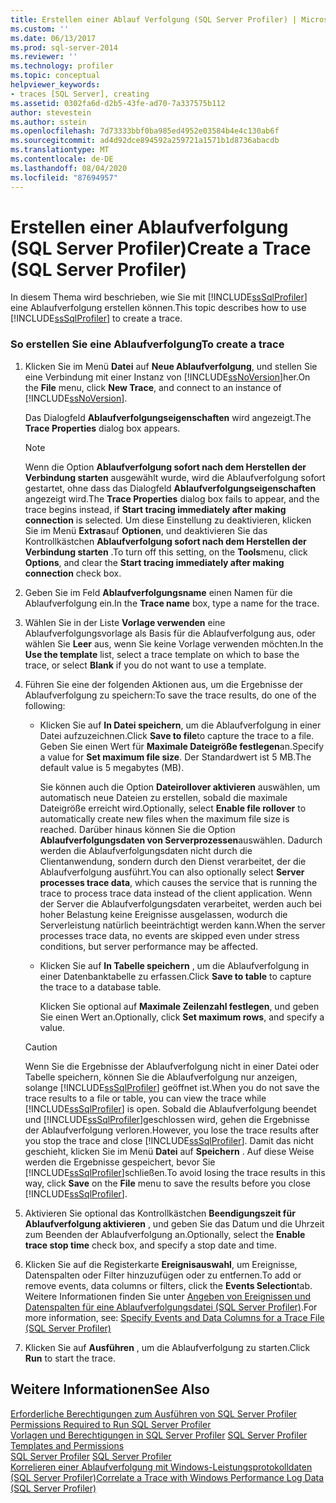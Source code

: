```yaml
---
title: Erstellen einer Ablauf Verfolgung (SQL Server Profiler) | Microsoft-Dokumentation
ms.custom: ''
ms.date: 06/13/2017
ms.prod: sql-server-2014
ms.reviewer: ''
ms.technology: profiler
ms.topic: conceptual
helpviewer_keywords:
- traces [SQL Server], creating
ms.assetid: 0302fa6d-d2b5-43fe-ad70-7a337575b112
author: stevestein
ms.author: sstein
ms.openlocfilehash: 7d73333bbf0ba985ed4952e03584b4e4c130ab6f
ms.sourcegitcommit: ad4d92dce894592a259721a1571b1d8736abacdb
ms.translationtype: MT
ms.contentlocale: de-DE
ms.lasthandoff: 08/04/2020
ms.locfileid: "87694957"
---
```

# <a name="create-a-trace-sql-server-profiler"></a><span data-ttu-id="f1229-102">Erstellen einer Ablaufverfolgung (SQL Server Profiler)</span><span class="sxs-lookup"><span data-stu-id="f1229-102">Create a Trace (SQL Server Profiler)</span></span>
  <span data-ttu-id="f1229-103">In diesem Thema wird beschrieben, wie Sie mit [!INCLUDE[ssSqlProfiler](../../includes/sssqlprofiler-md.md)] eine Ablaufverfolgung erstellen können.</span><span class="sxs-lookup"><span data-stu-id="f1229-103">This topic describes how to use [!INCLUDE[ssSqlProfiler](../../includes/sssqlprofiler-md.md)] to create a trace.</span></span>  
  
### <a name="to-create-a-trace"></a><span data-ttu-id="f1229-104">So erstellen Sie eine Ablaufverfolgung</span><span class="sxs-lookup"><span data-stu-id="f1229-104">To create a trace</span></span>  
  
1.  <span data-ttu-id="f1229-105">Klicken Sie im Menü **Datei** auf **Neue Ablaufverfolgung**, und stellen Sie eine Verbindung mit einer Instanz von [!INCLUDE[ssNoVersion](../../includes/ssnoversion-md.md)]her.</span><span class="sxs-lookup"><span data-stu-id="f1229-105">On the **File** menu, click **New Trace**, and connect to an instance of [!INCLUDE[ssNoVersion](../../includes/ssnoversion-md.md)].</span></span>  
  
     <span data-ttu-id="f1229-106">Das Dialogfeld **Ablaufverfolgungseigenschaften** wird angezeigt.</span><span class="sxs-lookup"><span data-stu-id="f1229-106">The **Trace Properties** dialog box appears.</span></span>  
  
    > [!NOTE]  
    >  <span data-ttu-id="f1229-107">Wenn die Option **Ablaufverfolgung sofort nach dem Herstellen der Verbindung starten** ausgewählt wurde, wird die Ablaufverfolgung sofort gestartet, ohne dass das Dialogfeld **Ablaufverfolgungseigenschaften** angezeigt wird.</span><span class="sxs-lookup"><span data-stu-id="f1229-107">The **Trace Properties** dialog box fails to appear, and the trace begins instead, if **Start tracing immediately after making connection** is selected.</span></span> <span data-ttu-id="f1229-108">Um diese Einstellung zu deaktivieren, klicken Sie im Menü **Extras**auf **Optionen**, und deaktivieren Sie das Kontrollkästchen **Ablaufverfolgung sofort nach dem Herstellen der Verbindung starten** .</span><span class="sxs-lookup"><span data-stu-id="f1229-108">To turn off this setting, on the **Tools**menu, click **Options**, and clear the **Start tracing immediately after making connection** check box.</span></span>  
  
2.  <span data-ttu-id="f1229-109">Geben Sie im Feld **Ablaufverfolgungsname** einen Namen für die Ablaufverfolgung ein.</span><span class="sxs-lookup"><span data-stu-id="f1229-109">In the **Trace name** box, type a name for the trace.</span></span>  
  
3.  <span data-ttu-id="f1229-110">Wählen Sie in der Liste **Vorlage verwenden** eine Ablaufverfolgungsvorlage als Basis für die Ablaufverfolgung aus, oder wählen Sie **Leer** aus, wenn Sie keine Vorlage verwenden möchten.</span><span class="sxs-lookup"><span data-stu-id="f1229-110">In the **Use the template** list, select a trace template on which to base the trace, or select **Blank** if you do not want to use a template.</span></span>  
  
4.  <span data-ttu-id="f1229-111">Führen Sie eine der folgenden Aktionen aus, um die Ergebnisse der Ablaufverfolgung zu speichern:</span><span class="sxs-lookup"><span data-stu-id="f1229-111">To save the trace results, do one of the following:</span></span>  
  
    -   <span data-ttu-id="f1229-112">Klicken Sie auf **In Datei speichern**, um die Ablaufverfolgung in einer Datei aufzuzeichnen.</span><span class="sxs-lookup"><span data-stu-id="f1229-112">Click **Save to file**to capture the trace to a file.</span></span> <span data-ttu-id="f1229-113">Geben Sie einen Wert für **Maximale Dateigröße festlegen**an.</span><span class="sxs-lookup"><span data-stu-id="f1229-113">Specify a value for **Set maximum file size**.</span></span> <span data-ttu-id="f1229-114">Der Standardwert ist 5 MB.</span><span class="sxs-lookup"><span data-stu-id="f1229-114">The default value is 5 megabytes (MB).</span></span>  
  
         <span data-ttu-id="f1229-115">Sie können auch die Option **Dateirollover aktivieren** auswählen, um automatisch neue Dateien zu erstellen, sobald die maximale Dateigröße erreicht wird.</span><span class="sxs-lookup"><span data-stu-id="f1229-115">Optionally, select **Enable file rollover** to automatically create new files when the maximum file size is reached.</span></span> <span data-ttu-id="f1229-116">Darüber hinaus können Sie die Option **Ablaufverfolgungsdaten von Serverprozessen**auswählen. Dadurch werden die Ablaufverfolgungsdaten nicht durch die Clientanwendung, sondern durch den Dienst verarbeitet, der die Ablaufverfolgung ausführt.</span><span class="sxs-lookup"><span data-stu-id="f1229-116">You can also optionally select **Server processes trace data**, which causes the service that is running the trace to process trace data instead of the client application.</span></span> <span data-ttu-id="f1229-117">Wenn der Server die Ablaufverfolgungsdaten verarbeitet, werden auch bei hoher Belastung keine Ereignisse ausgelassen, wodurch die Serverleistung natürlich beeinträchtigt werden kann.</span><span class="sxs-lookup"><span data-stu-id="f1229-117">When the server processes trace data, no events are skipped even under stress conditions, but server performance may be affected.</span></span>  
  
    -   <span data-ttu-id="f1229-118">Klicken Sie auf **In Tabelle speichern** , um die Ablaufverfolgung in einer Datenbanktabelle zu erfassen.</span><span class="sxs-lookup"><span data-stu-id="f1229-118">Click **Save to table** to capture the trace to a database table.</span></span>  
  
         <span data-ttu-id="f1229-119">Klicken Sie optional auf **Maximale Zeilenzahl festlegen**, und geben Sie einen Wert an.</span><span class="sxs-lookup"><span data-stu-id="f1229-119">Optionally, click **Set maximum rows**, and specify a value.</span></span>  
  
    > [!CAUTION]  
    >  <span data-ttu-id="f1229-120">Wenn Sie die Ergebnisse der Ablaufverfolgung nicht in einer Datei oder Tabelle speichern, können Sie die Ablaufverfolgung nur anzeigen, solange [!INCLUDE[ssSqlProfiler](../../includes/sssqlprofiler-md.md)] geöffnet ist.</span><span class="sxs-lookup"><span data-stu-id="f1229-120">When you do not save the trace results to a file or table, you can view the trace while [!INCLUDE[ssSqlProfiler](../../includes/sssqlprofiler-md.md)] is open.</span></span> <span data-ttu-id="f1229-121">Sobald die Ablaufverfolgung beendet und [!INCLUDE[ssSqlProfiler](../../includes/sssqlprofiler-md.md)]geschlossen wird, gehen die Ergebnisse der Ablaufverfolgung verloren.</span><span class="sxs-lookup"><span data-stu-id="f1229-121">However, you lose the trace results after you stop the trace and close [!INCLUDE[ssSqlProfiler](../../includes/sssqlprofiler-md.md)].</span></span> <span data-ttu-id="f1229-122">Damit das nicht geschieht, klicken Sie im Menü **Datei** auf **Speichern** . Auf diese Weise werden die Ergebnisse gespeichert, bevor Sie [!INCLUDE[ssSqlProfiler](../../includes/sssqlprofiler-md.md)]schließen.</span><span class="sxs-lookup"><span data-stu-id="f1229-122">To avoid losing the trace results in this way, click **Save** on the **File** menu to save the results before you close [!INCLUDE[ssSqlProfiler](../../includes/sssqlprofiler-md.md)].</span></span>  
  
5.  <span data-ttu-id="f1229-123">Aktivieren Sie optional das Kontrollkästchen **Beendigungszeit für Ablaufverfolgung aktivieren** , und geben Sie das Datum und die Uhrzeit zum Beenden der Ablaufverfolgung an.</span><span class="sxs-lookup"><span data-stu-id="f1229-123">Optionally, select the **Enable trace stop time** check box, and specify a stop date and time.</span></span>  
  
6.  <span data-ttu-id="f1229-124">Klicken Sie auf die Registerkarte **Ereignisauswahl**, um Ereignisse, Datenspalten oder Filter hinzuzufügen oder zu entfernen.</span><span class="sxs-lookup"><span data-stu-id="f1229-124">To add or remove events, data columns or filters, click the **Events Selection**tab.</span></span> <span data-ttu-id="f1229-125">Weitere Informationen finden Sie unter [Angeben von Ereignissen und Datenspalten für eine Ablaufverfolgungsdatei &#40;SQL Server Profiler&#41;](sql-server-profiler.md).</span><span class="sxs-lookup"><span data-stu-id="f1229-125">For more information, see: [Specify Events and Data Columns for a Trace File &#40;SQL Server Profiler&#41;](sql-server-profiler.md)</span></span>  
  
7.  <span data-ttu-id="f1229-126">Klicken Sie auf **Ausführen** , um die Ablaufverfolgung zu starten.</span><span class="sxs-lookup"><span data-stu-id="f1229-126">Click **Run** to start the trace.</span></span>  
  
## <a name="see-also"></a><span data-ttu-id="f1229-127">Weitere Informationen</span><span class="sxs-lookup"><span data-stu-id="f1229-127">See Also</span></span>  
 <span data-ttu-id="f1229-128">[Erforderliche Berechtigungen zum Ausführen von SQL Server Profiler](permissions-required-to-run-sql-server-profiler.md) </span><span class="sxs-lookup"><span data-stu-id="f1229-128">[Permissions Required to Run SQL Server Profiler](permissions-required-to-run-sql-server-profiler.md) </span></span>  
 <span data-ttu-id="f1229-129">[Vorlagen und Berechtigungen in SQL Server Profiler](sql-server-profiler-templates-and-permissions.md) </span><span class="sxs-lookup"><span data-stu-id="f1229-129">[SQL Server Profiler Templates and Permissions](sql-server-profiler-templates-and-permissions.md) </span></span>  
 <span data-ttu-id="f1229-130">[SQL Server Profiler](sql-server-profiler.md) </span><span class="sxs-lookup"><span data-stu-id="f1229-130">[SQL Server Profiler](sql-server-profiler.md) </span></span>  
 [<span data-ttu-id="f1229-131">Korrelieren einer Ablaufverfolgung mit Windows-Leistungsprotokolldaten &#40;SQL Server Profiler&#41;</span><span class="sxs-lookup"><span data-stu-id="f1229-131">Correlate a Trace with Windows Performance Log Data &#40;SQL Server Profiler&#41;</span></span>](../../database-engine/correlate-a-trace-with-windows-performance-log-data-sql-server-profiler.md)  
  
  
